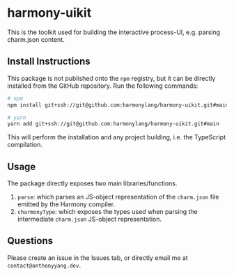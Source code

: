 # harmony-uikit
This is the toolkit used for building the interactive process-UI, e.g. parsing charm.json content.

## Install Instructions

This package is not published onto the `npm` registry, but it can be directly installed from the GitHub repository. Run the following commands:

```sh
# npm
npm install git+ssh://git@github.com:harmonylang/harmony-uikit.git#main

# yarn
yarn add git+ssh://git@github.com:harmonylang/harmony-uikit.git#main
```

This will perform the installation and any project building, i.e. the TypeScript compilation.

## Usage

The package directly exposes two main libraries/functions.
1. `parse`: which parses an JS-object representation of the `charm.json` file emitted by the Harmony compiler.
2. `charmonyType`: which exposes the types used when parsing the intermediate `charm.json` JS-object representation.

## Questions

Please create an issue in the Issues tab, or directly email me at `contact@anthonyyang.dev`.
